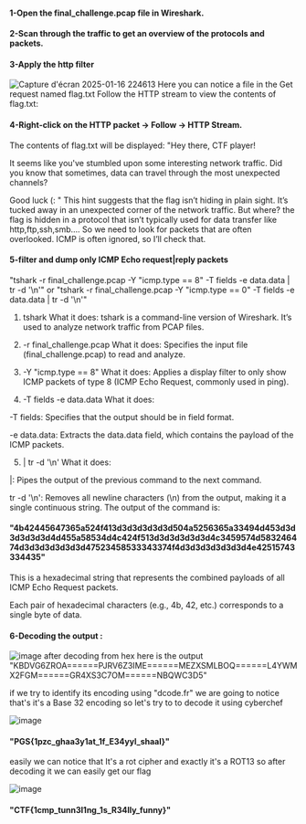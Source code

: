 #### 1-Open the final_challenge.pcap file in Wireshark.

#### 2-Scan through the traffic to get an overview of the protocols and packets.

#### 3-Apply the http filter 
![Capture d'écran 2025-01-16 224613](https://github.com/user-attachments/assets/3f313e2f-1873-44a6-8694-b8482c8c1955)
Here you can notice a file in the Get request named flag.txt 
Follow the HTTP stream to view the contents of flag.txt:

#### 4-Right-click on the HTTP packet → Follow → HTTP Stream.
The contents of flag.txt will be displayed:
"Hey there, CTF player!

It seems like you've stumbled upon some interesting network traffic. 
Did you know that sometimes, data can travel through the most unexpected channels?

Good luck (: "
This hint suggests that the flag isn’t hiding in plain sight. It’s tucked away in an unexpected corner of the network traffic. But where?
the flag is hidden in a protocol that isn’t typically used for data transfer like http,ftp,ssh,smb....
So we need to look for packets that are often overlooked. ICMP is often ignored, so I’ll check that.

#### 5-filter and dump only ICMP Echo request|reply packets

"tshark -r final_challenge.pcap -Y "icmp.type == 8" -T fields -e data.data | tr -d '\n'" or 
"tshark -r final_challenge.pcap -Y "icmp.type == 0" -T fields -e data.data | tr -d '\n'"
1. tshark
What it does: tshark is a command-line version of Wireshark. It’s used to analyze network traffic from PCAP files.

2. -r final_challenge.pcap
What it does: Specifies the input file (final_challenge.pcap) to read and analyze.

3. -Y "icmp.type == 8"
What it does: Applies a display filter to only show ICMP packets of type 8 (ICMP Echo Request, commonly used in ping).

4. -T fields -e data.data
What it does:

-T fields: Specifies that the output should be in field format.

-e data.data: Extracts the data.data field, which contains the payload of the ICMP packets.

5. | tr -d '\n'
What it does:

|: Pipes the output of the previous command to the next command.

tr -d '\n': Removes all newline characters (\n) from the output, making it a single continuous string.
The output of the command is:

#### "4b42445647365a524f413d3d3d3d3d3d504a5256365a33494d453d3d3d3d3d3d4d455a58534d4c424f513d3d3d3d3d3d4c3459574d583246474d3d3d3d3d3d3d47523458533343374f4d3d3d3d3d3d3d4e42515743334435"
This is a hexadecimal string that represents the combined payloads of all ICMP Echo Request packets.

Each pair of hexadecimal characters (e.g., 4b, 42, etc.) corresponds to a single byte of data.

#### 6-Decoding the output : 
![image](https://github.com/user-attachments/assets/3813e710-8188-498a-b116-c61993ba7f4d)
after decoding from hex here is the output 
"KBDVG6ZROA======PJRV6Z3IME======MEZXSMLBOQ======L4YWMX2FGM======GR4XS3C7OM======NBQWC3D5"

if we try to identify its encoding using "dcode.fr" we are going to notice that's it's a Base 32 encoding 
so let's try to to decode it using cyberchef 

![image](https://github.com/user-attachments/assets/a0bdba21-9c3f-4f1e-abcc-f7252250f5f9)

#### "PGS{1pzc_ghaa3y1at_1f_E34yyl_shaal}"
easily we can notice that It's a rot cipher and exactly it's a ROT13 
so after decoding it we can easily get our flag 

![image](https://github.com/user-attachments/assets/308ee1ca-5f01-4b7e-95eb-0d7df7cb895d)

#### "CTF{1cmp_tunn3l1ng_1s_R34lly_funny}"
